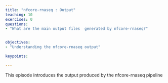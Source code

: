 ```yaml
---
title: "nfcore-rnaseq : Output"
teaching: 10
exercises: 0
questions:
- "What are the main output files  generated by nfcore-rnaseq?"


objectives:
- "Understanding the nfcore-rnaseq output"

keypoints:

---
```

This episode introduces the output produced by the nfcore-rnaseq pipeline
